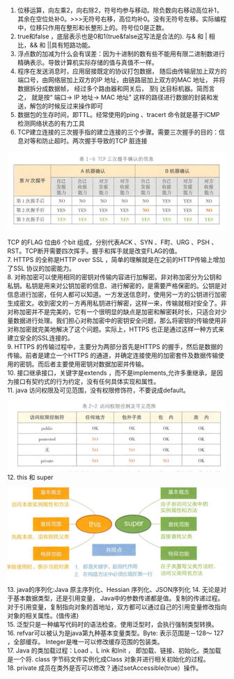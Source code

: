 1. 位移运算，向左乘2，向右除2，符号均参与移动。除负数向右移动高位补1，其余在空位处补0。>>>无符号右移，高位均补0。没有无符号左移。实际编程中，位移只作用在整形和长整形上的。符号位0是正数。
2. true和false ，底层表示也是0和1(true&false这写法是合法的). 与& 和 | 相比，&& 和 ||具有短路功能。  
3. 浮点数的加减为什么会有误差：因为十进制的数有些不能用有限二进制数进行精确表示。导致计算机实际存储的值与真值不一样。
4. 程序在发送消息时，应用层接既定的协议打包数据， 随后由传输层加上双方的端口号，由网络层加上双方的IP 地址，由链路层加上双方的MAC 地址， 并将数据拆分成数据帧， 经过多个路由器和网关后， 至lj 达目标机器。简而言之， 就是按“ 端口→ IP 地址→ MAC 地址” 这样的路径进行数据的封装和发送，解包的时候反过来操作即可
5. 数据包的生存时间，即TTL。经常使用的ping 、tracert 命令就是基于ICMP 检测网络状态的有力工具
6. TCP建立连接的三次握手指的建立连接的三个步骤。需要三次握手的目的：信息对等和防止超时。两次握手导致的TCP 脏连接

![](./img/a.png)

TCP 的FLAG 位由6 个bit 组成，分别代表ACK 、SYN 、F町、URG 、PSH 、RST。TCP断开需要四次挥手。握手和挥手就是改变FLAG的值。</br>
7. HTTPS 的全称是HTTP over SSL ，简单的理解就是在之前的HTTP传输上增加了SSL 协议的加密能力。</br>
8. 对称加密可以使用相同的密钥对传输内容进行加解密。非对称加密分为公钥和私钥。私钥是用来对公钥加密的信息、进行解密的，是需要严格保密的。公钥是对信息进行加密，任何人都可以知道。一方发送信息时，使用另一方的公钥进行加密生成密文。收到密文的－方再用私钥进行解密，这样一来，传输就相对安全了。非对称加密并不是完美的，它有一个很明显的缺点是加密和解密耗时长，只适合对少量数据进行处理。我们担心对称加密中的密钥安全问题，那么将密钥的传输使用非对称加密就完美地解决了这个问题。实际上，HTTPS 也正是通过这样一种方式来建立安全的SSL连接的。</br>
9. HTTPS 的传输过程中，主要分为两部分首先是HTTPS 的握手，然后是数据的传输。前者是建立一个HTTPS 的通道，并确定连接使用的加密套件及数据传输使用的密钥。而后者主要使用密钥对数据加密并传输。</br>
10. 接口继承接口，关键字是extends ，而不是implements,允许多重继承，是因为接口有契约式的行为约定，没有任何具体实现和属性。</br>
11. java 访问权限及可见范围，没有权限修饰符，不要说成default。

  ![](./img/b.png)
</br>
12. this 和 super

  ![](./img/c.png)
</br>
13. java的序列化:Java 原主序列化、Hessian 序列化、JSON序列化
14. 无论是对于基本数据类型，还是引用变量， Java中的参数传递都是值。复制的传递过程。对于引用变量，复制指向对象的首地址，双方都可以通过自己的引用变量修改指向对象的相关属性。(值传递)</br>
15. 泛型只是一种编写代码时的语法检查。使用泛型时，会执行强制类型转换。</br>
16. refvar可以被认为是java第九种基本变量类型。Byte: 表示范围是－128～ 127 ，全部缓存。
Integer是唯一可以修改缓存范围的包装类。</br>
17. Java 的类加载过程：Load 、L ink 和Init ， 即加载、链接、初始化。类加载是一个将. class 字节码文件实例化成Class 对象并进行相关初始化的过程。</br>
18. private 成员在类外是否可以修改？通过setAccessible(true）操作。</br>
